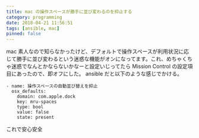 ```yaml
---
title: mac の操作スペースが勝手に並び変わるのを抑止する
category: programming
date: 2018-04-21 11:56:51
tags: [ansible, mac]
pinned: false
---
```


mac 素人なので知らなかったけど、デフォルトで操作スペースが利用状況に応じて勝手に並び変わるという迷惑な機能がオンになってます。これ、めちゃくちゃ迷惑でなんとかならないかなーと設定いじってたら Mission Control の設定項目にあったので、即オフにした。 ansible だと以下のような感じでかける。

```
- name: 操作スペースの自動並び替えを抑止
  osx_defaults:
    domain: com.apple.dock
    key: mru-spaces
    type: bool
    value: false
    state: present
```

これで安心安全
